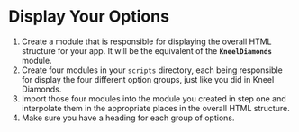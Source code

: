 # Display Your Options

1. Create a module that is responsible for displaying the overall HTML structure for your app. It will be the equivalent of the **`KneelDiamonds`** module.
1. Create four modules in your `scripts` directory, each being responsible for display the four different option groups, just like you did in Kneel Diamonds.
1. Import those four modules into the module you created in step one and interpolate them in the appropriate places in the overall HTML structure.
1. Make sure you have a heading for each group of options.